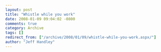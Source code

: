 ```yaml
---
layout: post
title: "Whistle while you work"
date: 2008-01-09 09:04:02 -0800
comments: true
category: Archive
tags: []
redirect_from: ["/archive/2008/01/09/whistle-while-you-work.aspx/"]
author: "Jeff Handley"
---
```


